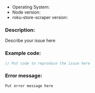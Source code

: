 <!-- 
Before filing a bug please make sure to search the open issues
to make sure it hasn't already been reported:

https://github.com/KR1470R/roku-store-scraper/issues

If you're reporting an error, please provide the following information. Issue without these details 
will be closed. Non error related questions can ommit this.
-->

* Operating System:
* Node version:
* roku-store-scraper version:

### Description: 
Describe your issue here

### Example code:
```js
// Put code to reproduce the issue here
```

### Error message:

```
Put error message here
```
